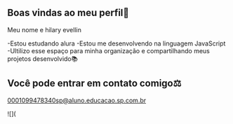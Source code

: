 ## Boas vindas ao meu perfil💚

Meu nome e hilary evellin

-Estou estudando alura 
-Estou me desenvolvendo na linguagem JavaScript
-Ultilizo esse espaço para minha organização e compartilhando meus projetos desenvolvido📚

## Você pode entrar em contato comigo⚖️
0001099478340sp@aluno.educacao.sp.com.br

![](
